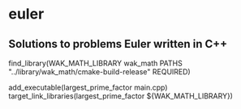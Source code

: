 # euler
Solutions to problems Euler written in C++
----
find_library(WAK_MATH_LIBRARY wak_math PATHS "../library/wak_math/cmake-build-release" REQUIRED)

add_executable(largest_prime_factor main.cpp)
target_link_libraries(largest_prime_factor ${WAK_MATH_LIBRARY})
